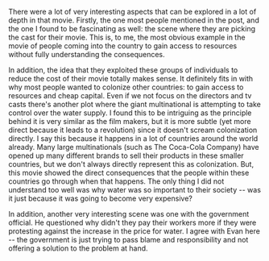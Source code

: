 There were a lot of very interesting aspects that can be explored in a lot of depth in that movie. Firstly, the one most people mentioned in the post, and the one I found to be fascinating as well: the scene where they are picking the cast for their movie. This is, to me, the most obvious example in the movie of people coming into the country to gain access to resources without fully understanding the consequences.

In addition, the idea that they exploited these groups of individuals to reduce the cost of their movie totally makes sense. It definitely fits in with why most people wanted to colonize other countries: to gain access to resources and cheap capital. Even if we not focus on the directors and tv casts there's another plot where the giant multinational is attempting to take control over the water supply. I found this to be intriguing as the principle behind it is very similar as the film makers, but it is more subtle (yet more direct because it leads to a revolution) since it doesn't scream colonization directly. I say this because it happens in a lot of countries around the world already. Many large multinationals (such as The Coca-Cola Company) have opened up many different brands to sell their products in these smaller countries, but we don't always directly represent this as colonization. But, this movie showed the direct consequences that the people within these countries go through when that happens. The only thing I did not understand too well was why water was so important to their society -- was it just because it was going to become very expensive?

In addition, another very interesting scene was one with the government official. He questioned why didn't they pay their workers more if they were protesting against the increase in the price for water. I agree with Evan here -- the government is just trying to pass blame and responsibility and not offering a solution to the problem at hand.
